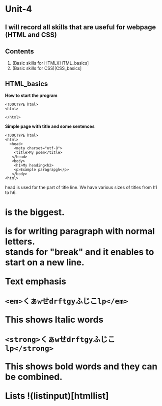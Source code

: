 # Unit-4

## I will record all skills that are useful for webpage (HTML and CSS) ##

Contents
------------
1. (Basic skills for HTML)[HTML_basics]
1. (Basic skills for CSS)[CSS_basics]


HTML_basics
------------
**How to start the program**
```
<!DOCTYPE html>
<html>

</html>
```

**Simple page with title and some sentences**
```
<!DOCTYPE html>
<html>
  <head>
    <meta charset="utf-8">
    <title>My poem</title>
   </head>
   <body>
    <h1>My heading<h2>
    <p>Example paragrapgh</p>
   </body>
<html>
```
head is used for the part of title line. We have various sizes of titles from h1 to h6. <h1> is the biggest.  <p> is for writing paragraph with normal letters. <br> stands for "break" and it enables to start on a new line.
  
**Text emphasis**
```
<em>くぁwせdrftgyふじこlp</em>
```
This shows Italic words

```
<strong>くぁwせdrftgyふじこlp</strong>
```
This shows bold words and they can be combined.

**Lists**
!(listinput)[htmllist]
